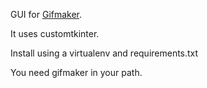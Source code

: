 GUI for [Gifmaker](https://github.com/madprops/gifmaker).

It uses customtkinter.

Install using a virtualenv and requirements.txt

You need gifmaker in your path.